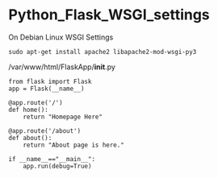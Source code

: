 # Python_Flask_WSGI_settings
On Debian Linux WSGI Settings

    sudo apt-get install apache2 libapache2-mod-wsgi-py3

/var/www/html/FlaskApp/__init__.py
```
from flask import Flask
app = Flask(__name__)

@app.route('/')
def home():
	return "Homepage Here"

@app.route('/about')
def about():
	return "About page is here."
	
if __name__=="__main__":
	app.run(debug=True)
```
